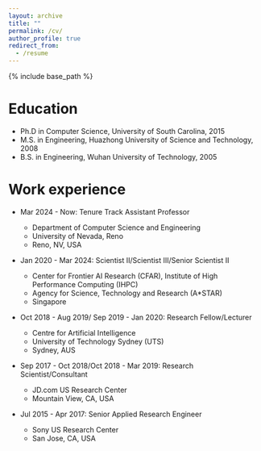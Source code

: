 ```yaml
---
layout: archive
title: ""
permalink: /cv/
author_profile: true
redirect_from:
  - /resume
---
```


{% include base_path %}

Education
======
* Ph.D in Computer Science, University of South Carolina, 2015
* M.S. in Engineering, Huazhong University of Science and Technology, 2008
* B.S. in Engineering, Wuhan University of Technology, 2005

Work experience
======
* Mar 2024 - Now: Tenure Track Assistant Professor
  * Department of Computer Science and Engineering
  * University of Nevada, Reno
  * Reno, NV, USA

* Jan 2020 - Mar 2024: Scientist II/Scientist III/Senior Scientist II
  * Center for Frontier AI Research (CFAR), Institute of High Performance Computing (IHPC)
  * Agency for Science, Technology and Research (A*STAR)
  * Singapore

* Oct 2018 - Aug 2019/ Sep 2019 - Jan 2020: Research Fellow/Lecturer
  * Centre for Artificial Intelligence
  * University of Technology Sydney (UTS)
  * Sydney, AUS

* Sep 2017 - Oct 2018/Oct 2018 - Mar 2019: Research Scientist/Consultant
  * JD.com US Research Center
  * Mountain View, CA, USA
    
* Jul 2015 - Apr 2017: Senior Applied Research Engineer 
  * Sony US Research Center
  * San Jose, CA, USA
